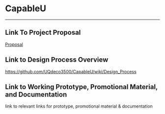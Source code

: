 # CapableU
***
## Link To Project Proposal
[Proposal](/Adulting101_DesignProposal.pdf)

## Link to Design Process Overview
https://github.com/UQdeco3500/CapableU/wiki/Design_Process

## Link to Working Prototype, Promotional Material, and Documentation  
link to relevant links for prototype, promotional material & documentation
